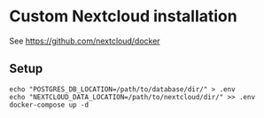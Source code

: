 # Custom Nextcloud installation

See https://github.com/nextcloud/docker

## Setup

```
echo "POSTGRES_DB_LOCATION=/path/to/database/dir/" > .env
echo "NEXTCLOUD_DATA_LOCATION=/path/to/nextcloud/dir/" >> .env
docker-compose up -d

```
